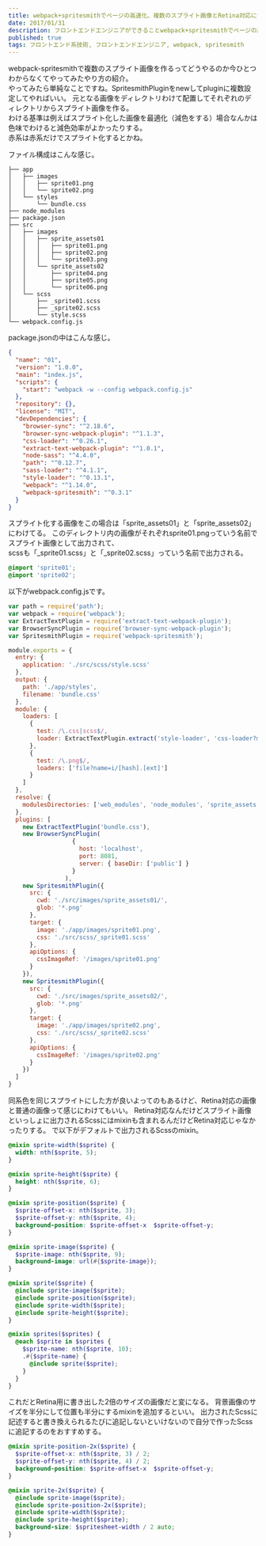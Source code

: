 ```yaml
---
title: webpack+spritesmithでページの高速化、複数のスプライト画像とRetina対応について
date: 2017/01/31
description: フロントエンドエンジニアができることwebpack+spritesmithでページの高速化、その設定。
published: true
tags: フロントエンド系技術, フロントエンドエンジニア, webpack, spritesmith
---
```


webpack-spritesmithで複数のスプライト画像を作るってどうやるのか今ひとつわからなくてやってみたやり方の紹介。  
やってみたら単純なことですね。SpritesmithPluginをnewしてpluginに複数設定してやればいい。
元となる画像をディレクトリわけて配置してそれぞれのディレクトリからスプライト画像を作る。  
わける基準は例えばスプライト化した画像を最適化（減色をする）場合なんかは色味でわけると減色効率がよかったりする。  
赤系は赤系だけでスプライト化するとかね。  

ファイル構成はこんな感じ。

```
├── app
│   ├── images
│   │   ├── sprite01.png
│   │   └── sprite02.png
│   └── styles
│       └── bundle.css
├── node_modules
├── package.json
├── src
│   ├── images
│   │   ├── sprite_assets01
│   │   │   ├── sprite01.png
│   │   │   ├── sprite02.png
│   │   │   └── sprite03.png
│   │   └── sprite_assets02
│   │       ├── sprite04.png
│   │       ├── sprite05.png
│   │       └── sprite06.png
│   └── scss
│       ├── _sprite01.scss
│       ├── _sprite02.scss
│       └── style.scss
└── webpack.config.js
```
package.jsonの中はこんな感じ。

```json
{
  "name": "01",
  "version": "1.0.0",
  "main": "index.js",
  "scripts": {
    "start": "webpack -w --config webpack.config.js"
  },
  "repository": {},
  "license": "MIT",
  "devDependencies": {
    "browser-sync": "^2.18.6",
    "browser-sync-webpack-plugin": "^1.1.3",
    "css-loader": "^0.26.1",
    "extract-text-webpack-plugin": "^1.0.1",
    "node-sass": "^4.4.0",
    "path": "^0.12.7",
    "sass-loader": "^4.1.1",
    "style-loader": "^0.13.1",
    "webpack": "^1.14.0",
    "webpack-spritesmith": "^0.3.1"
  }
}
```
スプライト化する画像をこの場合は「sprite_assets01」と「sprite_assets02」にわけてる。
このディレクトリ内の画像がそれぞれsprite01.pngっていう名前でスプライト画像として出力されて、  
scssも「_sprite01.scss」と「_sprite02.scss」っていう名前で出力される。

```scss
@import 'sprite01';
@import 'sprite02';
```

以下がwebpack.config.jsです。

```js
var path = require('path');
var webpack = require('webpack');
var ExtractTextPlugin = require('extract-text-webpack-plugin');
var BrowserSyncPlugin = require('browser-sync-webpack-plugin');
var SpritesmithPlugin = require('webpack-spritesmith');

module.exports = {
  entry: {
    application: './src/scss/style.scss'
  },
  output: {
    path: './app/styles',
    filename: 'bundle.css'
  },
  module: {
    loaders: [
      {
        test: /\.css|scss$/,
        loader: ExtractTextPlugin.extract('style-loader', 'css-loader?minimize!sass-loader')
      },
      {
        test: /\.png$/,
        loaders: ['file?name=i/[hash].[ext]']
      }
    ]
  },
  resolve: {
    modulesDirectories: ['web_modules', 'node_modules', 'sprite_assets']
  },
  plugins: [
    new ExtractTextPlugin('bundle.css'),
    new BrowserSyncPlugin(
                  {
                    host: 'localhost',
                    port: 8081,
                    server: { baseDir: ['public'] }
                  }
                ),
    new SpritesmithPlugin({
      src: {
        cwd: './src/images/sprite_assets01/',
        glob: '*.png'
      },
      target: {
        image: './app/images/sprite01.png',
        css: './src/scss/_sprite01.scss'
      },
      apiOptions: {
        cssImageRef: '/images/sprite01.png'
      }
    }),
    new SpritesmithPlugin({
      src: {
        cwd: './src/images/sprite_assets02/',
        glob: '*.png'
      },
      target: {
        image: './app/images/sprite02.png',
        css: './src/scss/_sprite02.scss'
      },
      apiOptions: {
        cssImageRef: '/images/sprite02.png'
      }
    })
  ]
}
```

同系色を同じスプライトにした方が良いよってのもあるけど、Retina対応の画像と普通の画像って感じにわけてもいい。
Retina対応なんだけどスプライト画像といっしょに出力されるScssにはmixinも含まれるんだけどRetina対応じゃなかったりする。
で以下がデフォルトで出力されるScssのmixin。

```scss
@mixin sprite-width($sprite) {
  width: nth($sprite, 5);
}

@mixin sprite-height($sprite) {
  height: nth($sprite, 6);
}

@mixin sprite-position($sprite) {
  $sprite-offset-x: nth($sprite, 3);
  $sprite-offset-y: nth($sprite, 4);
  background-position: $sprite-offset-x  $sprite-offset-y;
}

@mixin sprite-image($sprite) {
  $sprite-image: nth($sprite, 9);
  background-image: url(#{$sprite-image});
}

@mixin sprite($sprite) {
  @include sprite-image($sprite);
  @include sprite-position($sprite);
  @include sprite-width($sprite);
  @include sprite-height($sprite);
}

@mixin sprites($sprites) {
  @each $sprite in $sprites {
    $sprite-name: nth($sprite, 10);
    .#{$sprite-name} {
      @include sprite($sprite);
    }
  }
}
```

これだとRetina用に書き出した2倍のサイズの画像だと変になる。
背景画像のサイズを半分にして位置も半分にするmixinを追加するといい。
出力されたScssに記述すると書き換えられるたびに追記しないといけないので自分で作ったScssに追記するのをおすすめする。

```scss
@mixin sprite-position-2x($sprite) {
  $sprite-offset-x: nth($sprite, 3) / 2;
  $sprite-offset-y: nth($sprite, 4) / 2;
  background-position: $sprite-offset-x  $sprite-offset-y;
}

@mixin sprite-2x($sprite) {
  @include sprite-image($sprite);
  @include sprite-position-2x($sprite);
  @include sprite-width($sprite);
  @include sprite-height($sprite);
  background-size: $spritesheet-width / 2 auto;
}
```
